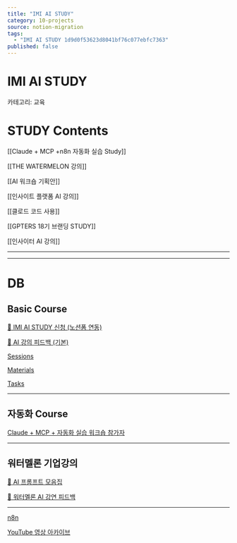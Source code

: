 ```yaml
---
title: "IMI AI STUDY"
category: 10-projects
source: notion-migration
tags:
  - "IMI AI STUDY 1d9d0f53623d8041bf76c077ebfc7363"
published: false
---
```


# IMI AI STUDY

카테고리: 교육

# STUDY Contents

[[Claude + MCP +n8n 자동화 실습 Study]]

[[THE WATERMELON 강의]]

[[AI 워크숍 기획안]]

[[인사이트 플랫폼 AI 강의]]

[[클로드 코드 사용]]

[[GPTERS 18기 브랜딩 STUDY]]

[[인사이터 AI 강의]]

***

***

# DB

## Basic Course

[📝 IMI AI STUDY 신청 (노션폼 연동)](IMI%20AI%20STUDY/%F0%9F%93%9D%20IMI%20AI%20STUDY%20%EC%8B%A0%EC%B2%AD%20(%EB%85%B8%EC%85%98%ED%8F%BC%20%EC%97%B0%EB%8F%99)%20245d0f53623d814bb874cc87ee2e2ebe.csv)

[💬 AI 강의 피드백 (기본)](IMI%20AI%20STUDY/%F0%9F%92%AC%20AI%20%EA%B0%95%EC%9D%98%20%ED%94%BC%EB%93%9C%EB%B0%B1%20(%EA%B8%B0%EB%B3%B8)%20245d0f53623d8131bbc7c9f2b42d96bd.csv)

[Sessions](IMI%20AI%20STUDY/Sessions.csv)

[Materials](IMI%20AI%20STUDY/Materials.csv)

[Tasks](IMI%20AI%20STUDY/Tasks.csv)

***

## 자동화 Course

[Claude + MCP + 자동화 실습 워크숍 참가자](IMI%20AI%20STUDY/Claude%20%2B%20MCP%20%2B%20%EC%9E%90%EB%8F%99%ED%99%94%20%EC%8B%A4%EC%8A%B5%20%EC%9B%8C%ED%81%AC%EC%88%8D%20%EC%B0%B8%EA%B0%80%EC%9E%90.csv)

***

## 워터멜론 기업강의

[🤖 AI 프롬프트 모음집](IMI%20AI%20STUDY/%F0%9F%A4%96%20AI%20%ED%94%84%EB%A1%AC%ED%94%84%ED%8A%B8%20%EB%AA%A8%EC%9D%8C%EC%A7%91.csv)

[🍉 워터멜론 AI 강연 피드백](IMI%20AI%20STUDY/%F0%9F%8D%89%20%EC%9B%8C%ED%84%B0%EB%A9%9C%EB%A1%A0%20AI%20%EA%B0%95%EC%97%B0%20%ED%94%BC%EB%93%9C%EB%B0%B1.csv)

***

[n8n](IMI%20AI%20STUDY/n8n.csv)

[YouTube 영상 아카이브](IMI%20AI%20STUDY/YouTube%20%EC%98%81%EC%83%81%20%EC%95%84%EC%B9%B4%EC%9D%B4%EB%B8%8C.csv)
